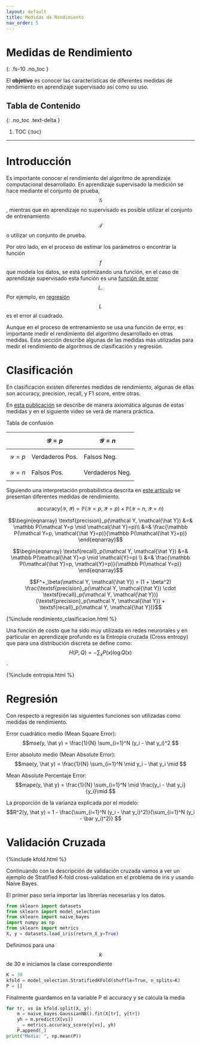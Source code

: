 ```yaml
---
layout: default
title: Medidas de Rendimiento
nav_order: 5
---
```


# Medidas de Rendimiento
{: .fs-10 .no_toc }

El **objetivo** es conocer las características de diferentes medidas de rendimiento en aprendizaje supervisado así como su uso.

## Tabla de Contenido
{: .no_toc .text-delta }

1. TOC
{:toc}

---

# Introducción

Es importante conocer el rendimiento del algoritmo de aprendizaje
computacional desarrollado. En aprendizaje supervisado la medición
se hace mediante el conjunto de prueba, $$\mathcal G$$, mientras 
que en aprendizaje no supervisado es posible utilizar el conjunto 
de entrenamiento $$\mathcal T$$ o utilizar un conjunto de prueba. 

Por otro lado, en el proceso de estimar los parámetros o encontrar
la función $$f$$ que modela los datos, se está optimizando una 
función, en el caso de aprendizaje supervisado esta función 
es una 
[función de error](/AprendizajeComputacional/capitulos/01Tipos/#sec:definiciones-aprendizaje-supervisado) $$L.$$
Por ejemplo, en [regresión](/AprendizajeComputacional/capitulos/03Parametricos/#sec:regresion-ols) $$L$$ es el error al cuadrado.

Aunque en el proceso de entrenamiento se usa una función de error,
es importante medir el rendimiento del algoritmo desarrollado
en otras medidas. Esta sección describe algunas de las medidas
más utilizadas para medir el rendimiento de algoritmos de 
clasificación y regresión. 

<!--
Recordando que en aprendizaje supervisado se cuenta con el conjunto de entrenamiento, $$\mathcal X = \{ (x_1, y_1), \ldots, (x_N, y_N )\}$$, utilizado para encontrar una función $$h^*$$ que se comporta similar a la función generadora de los datos esto mediante la minimización del error empírico $$E(h \mid \mathcal X) = \sum_{(x, y) \in \mathcal X} L(y, h(x))$$.

Por otro lado, con el objetivo de medir la generalidad del algoritmo se cuenta con un conjunto de prueba $$\mathcal T={(x_i, y_i)}$$ para $$i=1 \ldots M$$ donde $$\mathcal X \cap \mathcal T = \emptyset$$. En $$\mathcal T$$ también se puede medir error empírico o cualquier otra medida de rendimiento.
-->

# Clasificación

En clasificación existen diferentes medidas de rendimiento, algunas de ellas son accuracy, precision, recall, y F1 score, entre otras. 

En [esta publicación](http://nmis.isti.cnr.it/sebastiani/Publications/ICTIR2015.pdf) se describe de manera axiomática algunas de estas medidas y en el siguiente video se verá de manera práctica. 

Tabla de confusión

|                |$$\mathcal{\hat Y}=p$$|$$\mathcal{\hat Y}=n$$|
|----------------|----------------------|----------------------|
|$$\mathcal Y=p$$|Verdaderos Pos.       |Falsos Neg.           |
|$$\mathcal Y=n$$|Falsos Pos.           |Verdaderos Neg.       |


Siguiendo una interpretación probabilística descrita
en [este artículo](https://link.springer.com/chapter/10.1007/978-3-540-31865-1_25) se presentan diferentes medidas de rendimiento.


$$\textsf{accuracy}(\mathcal Y, \mathcal{\hat Y}) = \mathbb P(\mathcal Y=p, \mathcal{\hat Y}=p) + \mathbb P(\mathcal Y=n, \mathcal{\hat Y}=n)$$

$$\begin{eqnarray}
\textsf{precision}_p(\mathcal Y, \mathcal{\hat Y}) &=& \mathbb P(\mathcal Y=p \mid \mathcal{\hat Y}=p)\\
&=& \frac{\mathbb P(\mathcal Y=p, \mathcal{\hat Y}=p)}{\mathbb P(\mathcal{\hat Y}=p)}
\end{eqnarray}$$


$$\begin{eqnarray}
\textsf{recall}_p(\mathcal Y, \mathcal{\hat Y}) &=& \mathbb P(\mathcal{\hat Y}=p \mid \mathcal{Y}=p) \\
&=& \frac{\mathbb P(\mathcal{\hat Y}=p, \mathcal{Y}=p)}{\mathbb P(\mathcal Y=p)}
\end{eqnarray}$$


$$F^+_\beta(\mathcal Y, \mathcal{\hat Y}) = (1 + \beta^2) \frac{\textsf{precision}_p(\mathcal Y, \mathcal{\hat Y}) \cdot \textsf{recall}_p(\mathcal Y, \mathcal{\hat Y})}{\textsf{precision}_p(\mathcal Y, \mathcal{\hat Y}) + \textsf{recall}_p(\mathcal Y, \mathcal{\hat Y})}$$


{%include rendimiento_clasificacion.html %}

Una función de costo que ha sido muy utilizada en redes neuronales y en particular en aprendizaje profundo es la Entropía cruzada (Cross entropy) que para una distribución discreta se define como: $$H(P, Q) = - \sum_x P(x) \log Q(x)$$.

{%include entropia.html %}

# Regresión

Con respecto a regresión las siguientes funciones son utilizadas como medidas de rendimiento.

Error cuadrático medio (Mean Square Error): $$mse(y, \hat y) = \frac{1}{N} \sum_{i=1}^N (y_i - \hat y_i)^2 $$

Error absoluto medio (Mean Absolute Error): $$mae(y, \hat y) = \frac{1}{N} \sum_{i=1}^N \mid y_i - \hat y_i \mid $$

Mean Absolute Percentaje Error: $$mape(y, \hat y) = \frac{1}{N} \sum_{i=1}^N \mid \frac{y_i - \hat y_i}{y_i}\mid $$

La proporción de la varianza explicada por el modelo: $$R^2(y, \hat y) = 1 - \frac{\sum_{i=1}^N (y_i - \hat y_i)^2)}{\sum_{i=1}^N (y_i - \bar y_i)^2)} $$

# Validación Cruzada

{%include kfold.html %}

Continuando con la descripción de validación cruzada vamos a ver un ejemplo de Stratified K-fold cross-validation en el problema de iris y usando Naive Bayes.

El primer paso seria importar las librerías necesarias y los datos.

```python
from sklearn import datasets
from sklearn import model_selection
from sklearn import naive_bayes
import numpy as np
from sklearn import metrics
X, y = datasets.load_iris(return_X_y=True)
````

Definimos para una $$k$$ de 30 e iniciamos la clase correspondiente

```python
K = 30
kfold = model_selection.StratifiedKFold(shuffle=True, n_splits=K)
P = []
```
Finalmente guardamos en la variable P el accuracy y se calcula la media

```python
for tr, vs in kfold.split(X, y):
    m = naive_bayes.GaussianNB().fit(X[tr], y[tr])
    yh = m.predict(X[vs])
    _ = metrics.accuracy_score(y[vs], yh)
    P.append(_)
print("Media: ", np.mean(P))
```